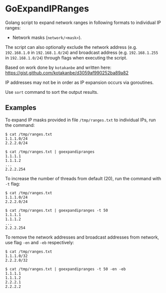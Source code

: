 # GoExpandIPRanges

Golang script to expand network ranges in following formats to individual IP ranges: 
* Network masks (`network/<mask>`).

The script can also optionally exclude the network address (e.g. `192.168.1.0` in `192.168.1.0/24`) and broadcast address (e.g. `192.168.1.255` in `192.168.1.0/24`) through flags when executing the script.

Based on work done by `kotakanbe` and written here: https://gist.github.com/kotakanbe/d3059af990252ba89a82

IP addresses may not be in order as IP expansion occurs via goroutines. 

Use `sort` command to sort the output results.

## Examples

To expand IP masks provided in file `/tmp/ranges.txt` to individual IPs, run the command:
```
$ cat /tmp/ranges.txt
1.1.1.0/24
2.2.2.0/24

$ cat /tmp/ranges.txt | goexpandipranges
1.1.1.1
1.1.1.2
...
2.2.2.254
```

To increase the number of threads from default (20), run the command with `-t` flag:
```
$ cat /tmp/ranges.txt
1.1.1.0/24
2.2.2.0/24

$ cat /tmp/ranges.txt | goexpandipranges -t 50
1.1.1.1
1.1.1.2
...
2.2.2.254
``` 

To remove the network addresses and broadcast addresses from network, use flag `-en` and `-eb` respectively:
```
$ cat /tmp/ranges.txt
1.1.1.0/32
2.2.2.0/32

$ cat /tmp/ranges.txt | goexpandipranges -t 50 -en -eb
1.1.1.1
1.1.1.2
2.2.2.1
2.2.2.2
```